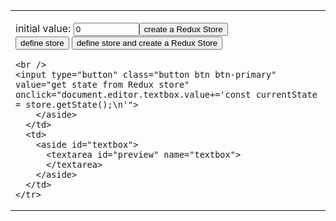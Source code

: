 
<link rel="stylesheet" href="https://maxcdn.bootstrapcdn.com/bootstrap/3.3.7/css/bootstrap.min.css" integrity="sha384-BVYiiSIFeK1dGmJRAkycuHAHRg32OmUcww7on3RYdg4Va+PmSTsz/K68vbdEjh4u" crossorigin="anonymous"/>
<link rel="stylesheet" href="styles.css" />

<style>
  h1 {
  font-family: Corbel;
  color: white;
}
</style>

<form name="editor">
  <table>
    <tr>
      <td>
        <aside id="buttons">

initial value: <input value="0" name="reducer" size="10" type="textfield"><input type="button" class="button btn btn-primary" value="create a Redux Store" onclick="document.editor.textbox.value+='\nconst reducer = (state = ' + document.editor.reducer.value +') => {\n  return state;\n}\n\n'">
    <br />
    <input type="button" class="button btn btn-primary" value="define store" onclick="document.editor.textbox.value+='const store = Redux.createStore(reducer);\n'">
    <input type="button" class="button btn btn-primary" value="define store and create a Redux Store" onclick="document.editor.textbox.value+='const store = Redux.createStore(\n  (state = ' + document.editor.reducer.value +') => state\n);\n\nconst store = Redux.createStore(reducer);\n\n'">

    <br />
    <input type="button" class="button btn btn-primary" value="get state from Redux store" onclick="document.editor.textbox.value+='const currentState = store.getState();\n'">
        </aside>
      </td>
      <td>
        <aside id="textbox">
          <textarea id="preview" name="textbox">
          </textarea>
        </aside>
      </td>
    </tr>
  </table>
</form>
